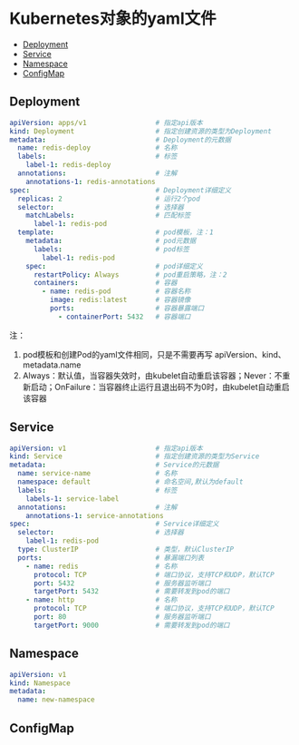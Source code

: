 # Kubernetes对象的yaml文件

+ [Deployment](#Deployment)
+ [Service](#Service)
+ [Namespace](#Namespace)
+ [ConfigMap](#ConfigMap)

## Deployment

```yaml
apiVersion: apps/v1                 # 指定api版本
kind: Deployment                    # 指定创建资源的类型为Deployment
metadata:                           # Deployment的元数据
  name: redis-deploy                # 名称
  labels:                           # 标签
    label-1: redis-deploy
  annotations:                      # 注解
    annotations-1: redis-annotations
spec:                               # Deployment详细定义
  replicas: 2                       # 运行2个pod
  selector:                         # 选择器
    matchLabels:                    # 匹配标签
      label-1: redis-pod
  template:                         # pod模板，注：1
    metadata:                       # pod元数据
      labels:                       # pod标签
        label-1: redis-pod
    spec:                           # pod详细定义
      restartPolicy: Always         # pod重启策略，注：2
      containers:                   # 容器
        - name: redis-pod           # 容器名称
          image: redis:latest       # 容器镜像
          ports:                    # 容器暴露端口
            - containerPort: 5432   # 容器端口
```

注：

1. pod模板和创建Pod的yaml文件相同，只是不需要再写 apiVersion、kind、metadata.name
2. Always：默认值，当容器失效时，由kubelet自动重启该容器；Never：不重新启动；OnFailure：当容器终止运行且退出码不为0时，由kubelet自动重启该容器

## Service

```yaml
apiVersion: v1                      # 指定api版本
kind: Service                       # 指定创建资源的类型为Service
metadata:                           # Service的元数据
  name: service-name                # 名称
  namespace: default                # 命名空间,默认为default
  labels:                           # 标签
    labels-1: service-label
  annotations:                      # 注解
    annotations-1: service-annotations
spec:                               # Service详细定义
  selector:                         # 选择器
    label-1: redis-pod
  type: ClusterIP                   # 类型，默认ClusterIP
  ports:                            # 暴漏端口列表
    - name: redis                   # 名称
      protocol: TCP                 # 端口协议，支持TCP和UDP，默认TCP
      port: 5432                    # 服务器监听端口
      targetPort: 5432              # 需要转发到pod的端口
    - name: http                    # 名称
      protocol: TCP                 # 端口协议，支持TCP和UDP，默认TCP
      port: 80                      # 服务器监听端口
      targetPort: 9000              # 需要转发到pod的端口
```

## Namespace

```yaml
apiVersion: v1
kind: Namespace
metadata:
  name: new-namespace
```

## ConfigMap

```yaml

```
